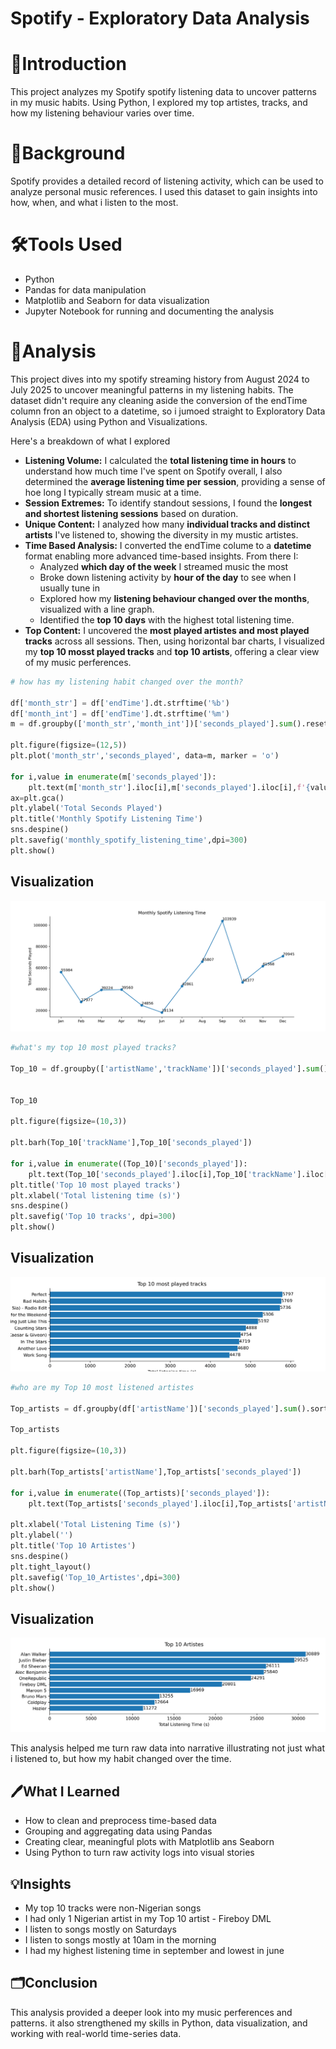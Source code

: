 # Spotify - Exploratory Data Analysis

# 📃Introduction
This project analyzes my Spotify spotify listening data to uncover patterns in my music habits. Using Python, I explored my top artistes, tracks, and how my listening behaviour varies over time.

# 🧵Background
Spotify provides a detailed record of listening activity, which can be used to analyze personal music references. I used this dataset to gain insights into how, when, and what i listen to the most.

# 🛠Tools Used
- Python
- Pandas for data manipulation
- Matplotlib and Seaborn for data visualization
- Jupyter Notebook for running and documenting the analysis

# 📍Analysis
This project dives into my spotify streaming history from August 2024 to July 2025 to uncover meaningful patterns in my listening habits. The dataset didn't require any cleaning aside the conversion of the endTime column fron an object to a datetime, so i jumoed straight to Exploratory Data Analysis (EDA) using Python and Visualizations.

Here's a breakdown of what I explored
- **Listening Volume:** I calculated the **total listening time in hours** to understand how much time I've spent on Spotify overall, I also determined the **average listening time per session**, providing a sense of hoe long I typically stream music at a time.
- **Session Extremes:** To identify standout sessions, I found the **longest and shortest listening sessions** based on duration.
- **Unique Content:** I analyzed how many **individual tracks and distinct artists** I've listened to, showing the diversity in my mustic artistes.
- **Time Based Analysis:** I converted the endTime colume to a **datetime** format enabling more advanced time-based insights. From there I:
  - Analyzed **which day of the week** I streamed music the most
  - Broke down listening activity by **hour of the day** to see when I usually tune in
  - Explored how my **listening behaviour changed over the months**, visualized with a line graph.
  - Identified the **top 10 days** with the highest total listening time.
- **Top Content:** I uncovered the **most played artistes and most played tracks** across all sessions. Then, using horizontal bar charts, I visualized my **top 10 mosst played tracks** and **top 10 artists**, offering a clear view of my music perferences.

```python
# how has my listening habit changed over the month?

df['month_str'] = df['endTime'].dt.strftime('%b')
df['month_int'] = df['endTime'].dt.strftime('%m')
m = df.groupby(['month_str','month_int'])['seconds_played'].sum().reset_index().sort_values('month_int')

plt.figure(figsize=(12,5))
plt.plot('month_str','seconds_played', data=m, marker = 'o')

for i,value in enumerate(m['seconds_played']):
    plt.text(m['month_str'].iloc[i],m['seconds_played'].iloc[i],f'{value:.0f}', ha='left', va = 'bottom', fontsize=10)
ax=plt.gca()
plt.ylabel('Total Seconds Played')
plt.title('Monthly Spotify Listening Time')
sns.despine()
plt.savefig('monthly_spotify_listening_time',dpi=300)
plt.show()
```
Visualization
------
![listening habit](https://github.com/ObehiGift/Spotify/blob/main/monthly_spotify_listening_time.png)

```python
#what's my top 10 most played tracks?

Top_10 = df.groupby(['artistName','trackName'])['seconds_played'].sum().sort_values(ascending = True).tail(10).copy().reset_index()


Top_10

plt.figure(figsize=(10,3))

plt.barh(Top_10['trackName'],Top_10['seconds_played'])

for i,value in enumerate((Top_10)['seconds_played']):
    plt.text(Top_10['seconds_played'].iloc[i],Top_10['trackName'].iloc[i],f'{value:.0f}',ha='left',va='center')
plt.title('Top 10 most played tracks')
plt.xlabel('Total listening time (s)')
sns.despine()
plt.savefig('Top 10 tracks', dpi=300)
plt.show()
```
Visualization
-----
![tracks](https://github.com/ObehiGift/Spotify/blob/main/Top%2010%20tracks.png)

```python
#who are my Top 10 most listened artistes

Top_artists = df.groupby(df['artistName'])['seconds_played'].sum().sort_values(ascending=True).tail(10).reset_index()

Top_artists

plt.figure(figsize=(10,3))

plt.barh(Top_artists['artistName'],Top_artists['seconds_played'])

for i,value in enumerate((Top_artists)['seconds_played']):
    plt.text(Top_artists['seconds_played'].iloc[i],Top_artists['artistName'].iloc[i],f'{value:.0f}',ha='left',va='center')

plt.xlabel('Total Listening Time (s)')
plt.ylabel('')
plt.title('Top 10 Artistes')
sns.despine()
plt.tight_layout()
plt.savefig('Top_10_Artistes',dpi=300)
plt.show()
```
Visualization
-----
![artists](https://github.com/ObehiGift/Spotify/blob/main/Top_10_Artistes.png)

This analysis helped me turn raw data into narrative illustrating not just what i listened to, but how my habit changed over the time.

## 🖊What I Learned
- How to clean and preprocess time-based data
- Grouping and aggregating data using Pandas
- Creating clear, meaningful plots with Matplotlib ans Seaborn
- Using Python to turn raw activity logs into visual stories

## 💡Insights
- My top 10 tracks were non-Nigerian songs
- I had only 1 Nigerian artist in my Top 10 artist - Fireboy DML
- I listen to songs mostly on Saturdays
- I listen to songs mostly at 10am in the morning
- I had my highest listening time in september and lowest in june

## 🗂Conclusion
This analysis provided a deeper look into my music perferences and patterns. it also strengthened my skills in Python, data visualization, and working with real-world time-series data.
